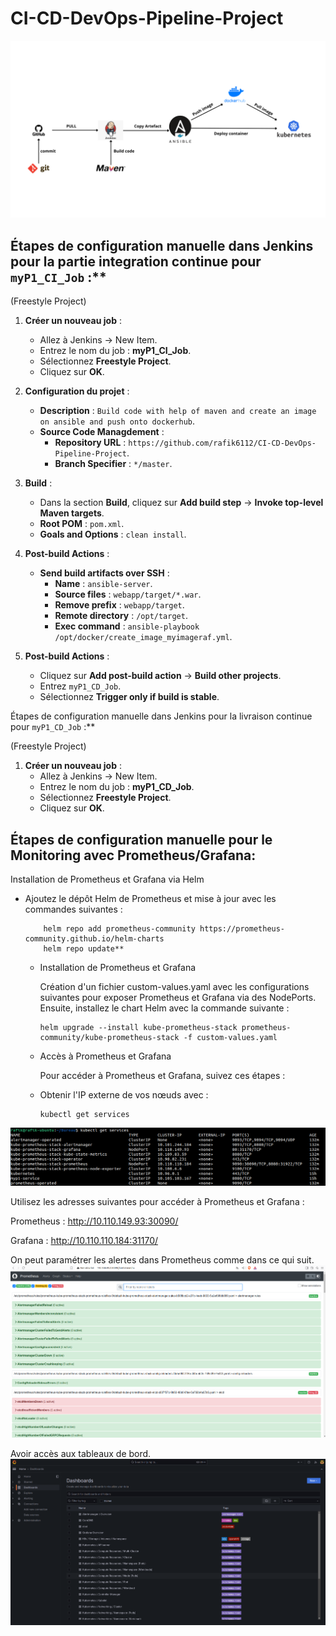 # CI-CD-DevOps-Pipeline-Project


![alt text](webapp/src/main/webapp/WEB-INF/CI-CD-DevOps-Pipeline-Project.png)


## Étapes de configuration manuelle dans Jenkins pour la partie integration continue pour `myP1_CI_Job` :**

 (Freestyle Project)

1. **Créer un nouveau job** :
   - Allez à Jenkins -> New Item.
   - Entrez le nom du job : **myP1_CI_Job**.
   - Sélectionnez **Freestyle Project**.
   - Cliquez sur **OK**.

2. **Configuration du projet** :
   - **Description** : `Build code with help of maven and create an image on ansible and push onto dockerhub`.
   - **Source Code Managdement** :
     - **Repository URL** : `https://github.com/rafik6112/CI-CD-DevOps-Pipeline-Project`.
     - **Branch Specifier** : `*/master`.

3. **Build** :
   - Dans la section **Build**, cliquez sur **Add build step** -> **Invoke top-level Maven targets**.
   - **Root POM** : `pom.xml`.
   - **Goals and Options** : `clean install`.

4. **Post-build Actions** :
   - **Send build artifacts over SSH** :
     - **Name** : `ansible-server`.
     - **Source files** : `webapp/target/*.war`.
     - **Remove prefix** : `webapp/target`.
     - **Remote directory** : `/opt/target`.
     - **Exec command** : `ansible-playbook /opt/docker/create_image_myimageraf.yml`.

5. **Post-build Actions** :
   - Cliquez sur **Add post-build action** -> **Build other projects**.
   - Entrez `myP1_CD_Job`.
   - Sélectionnez **Trigger only if build is stable**.


Étapes de configuration manuelle dans Jenkins pour la livraison continue pour `myP1_CD_Job` :**

 (Freestyle Project)

1. **Créer un nouveau job** :
   - Allez à Jenkins -> New Item.
   - Entrez le nom du job : **myP1_CD_Job**.
   - Sélectionnez **Freestyle Project**.
   - Cliquez sur **OK**.
  

  ## Étapes de configuration manuelle pour le Monitoring avec Prometheus/Grafana:

 Installation de Prometheus et Grafana via Helm

- Ajoutez le dépôt Helm de Prometheus et mise à jour avec les commandes suivantes :

          helm repo add prometheus-community https://prometheus-community.github.io/helm-charts
          helm repo update**
	
   - Installation de Prometheus et Grafana
	
     Création d'un fichier custom-values.yaml avec les configurations suivantes pour exposer Prometheus et Grafana via des NodePorts.
	Ensuite, installez le chart Helm avec la commande suivante :
	
         helm upgrade --install kube-prometheus-stack prometheus-community/kube-prometheus-stack -f custom-values.yaml
	
  - Accès à Prometheus et Grafana

    Pour accéder à Prometheus et Grafana, suivez ces étapes :

  - Obtenir l'IP externe de vos nœuds avec :

        kubectl get services
   
![Capture d’écran du 2024-09-22 18-20-57](Prometheus-Grafana/img/kubectlgetservices.png)

Utilisez les adresses suivantes pour accéder à Prometheus et Grafana :

Prometheus : http://10.110.149.93:30090/

Grafana : http://10.110.110.184:31170/

On peut paramétrer les alertes dans Prometheus comme dans ce qui suit.
![Capture d’écran du 2024-09-22 18-20-57](Prometheus-Grafana/img/prometheus-Alerts.png)

Avoir accès aux tableaux de bord.
![Capture d’écran du 2024-09-22 18-20-57](Prometheus-Grafana/img/Dashboards.png)


 

